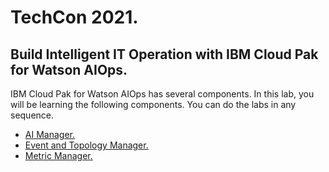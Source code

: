 # TechCon 2021.

## Build Intelligent IT Operation with IBM Cloud Pak for Watson AIOps.

IBM Cloud Pak for Watson AIOps has several components. In this lab, you will be learning the following components. You can do the labs in any sequence.

- [AI Manager.](./aimgr)
- [Event and Topology Manager.](./event-and-topology-manager)
- [Metric Manager.](./mm/)


